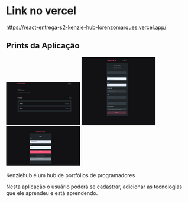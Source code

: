 # Link no vercel

https://react-entrega-s2-kenzie-hub-lorenzomarques.vercel.app/

<h2>Prints da Aplicação</h2>
<img src="/ImagesReadMe/1.png" width=200 heigth=200/>
<img src="/ImagesReadMe/2.png" width=200 heigth=200/>
<img src="/ImagesReadMe/3.png" width=200 heigth=200/>

<p>
Kenziehub é um hub de portfólios de programadores

Nesta aplicação o usuário poderá se cadastrar, adicionar as tecnologias que ele aprendeu e está aprendendo.

</p>
